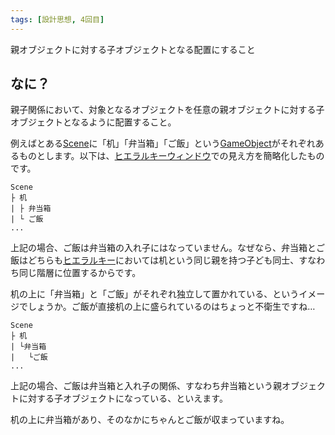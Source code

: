 ```yaml
---
tags: [設計思想, 4回目]
---
```


親オブジェクトに対する子オブジェクトとなる配置にすること

## なに？

親子関係において、対象となるオブジェクトを任意の親オブジェクトに対する子オブジェクトとなるように配置すること。

例えばとある[Scene](../STU/Scene-File)に「机」「弁当箱」「ご飯」という[GameObject](../GHI/GameObject)がそれぞれあるものとします。以下は、[ヒエラルキーウィンドウ](../GHI/Hierarchyウィンドウ)での見え方を簡略化したものです。

```
Scene
├ 机
| ├ 弁当箱
| └ ご飯
...
```

上記の場合、ご飯は弁当箱の入れ子にはなっていません。なぜなら、弁当箱とご飯はどちらも[ヒエラルキー](../GHI/Hierarchy)においては机という同じ親を持つ子ども同士、すなわち同じ階層に位置するからです。

机の上に「弁当箱」と「ご飯」がそれぞれ独立して置かれている、というイメージでしょうか。ご飯が直接机の上に盛られているのはちょっと不衛生ですね…

```
Scene
├ 机
| └弁当箱
|   └ご飯
...
```

上記の場合、ご飯は弁当箱と入れ子の関係、すなわち弁当箱という親オブジェクトに対する子オブジェクトになっている、といえます。

机の上に弁当箱があり、そのなかにちゃんとご飯が収まっていますね。
